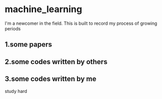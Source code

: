 # machine_learning
I'm a newcomer in the field. This is built to record my process of growing periods

## 1.some papers


## 2.some codes written by others


## 3.some codes written by me




study hard
